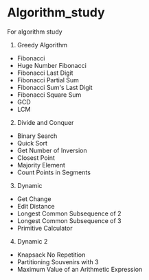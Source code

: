 # Algorithm_study
For algorithm study

1. Greedy Algorithm
- Fibonacci
- Huge Number Fibonacci
- Fibonacci Last Digit
- Fibonacci Partial Sum
- Fibonacci Sum's Last Digit
- Fibonacci Square Sum
- GCD
- LCM

2. Divide and Conquer
- Binary Search
- Quick Sort
- Get Number of Inversion
- Closest Point
- Majority Element
- Count Points in Segments

3. Dynamic
- Get Change
- Edit Distance
- Longest Common Subsequence of 2
- Longest Common Subsequence of 3
- Primitive Calculator

4. Dynamic 2
- Knapsack No Repetition
- Partitioning Souvenirs with 3
- Maximum Value of an Arithmetic Expression
